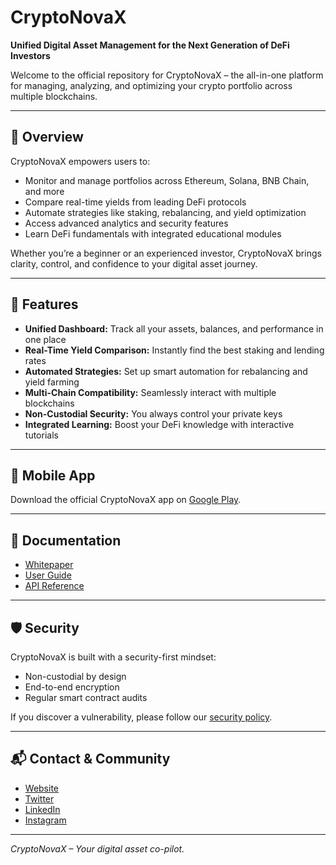 # CryptoNovaX

**Unified Digital Asset Management for the Next Generation of DeFi Investors**

Welcome to the official repository for CryptoNovaX – the all-in-one platform for managing, analyzing, and optimizing your crypto portfolio across multiple blockchains.

---

## 🚀 Overview

CryptoNovaX empowers users to:
- Monitor and manage portfolios across Ethereum, Solana, BNB Chain, and more
- Compare real-time yields from leading DeFi protocols
- Automate strategies like staking, rebalancing, and yield optimization
- Access advanced analytics and security features
- Learn DeFi fundamentals with integrated educational modules

Whether you’re a beginner or an experienced investor, CryptoNovaX brings clarity, control, and confidence to your digital asset journey.

---

## 🔑 Features

- **Unified Dashboard:** Track all your assets, balances, and performance in one place
- **Real-Time Yield Comparison:** Instantly find the best staking and lending rates
- **Automated Strategies:** Set up smart automation for rebalancing and yield farming
- **Multi-Chain Compatibility:** Seamlessly interact with multiple blockchains
- **Non-Custodial Security:** You always control your private keys
- **Integrated Learning:** Boost your DeFi knowledge with interactive tutorials


---

## 📱 Mobile App

Download the official CryptoNovaX app on [Google Play](https://play.google.com/store/apps/details?id=com.cryptonovax.app).

---

## 📄 Documentation

- [Whitepaper](https://cryptonvx.com/whitepaper.pdf)
- [User Guide](https://www.cryptonvx.com/whitepaper.pdf)
- [API Reference](https://www.cryptonvx.com/whitepaper.pdf)

---

## 🛡️ Security

CryptoNovaX is built with a security-first mindset:
- Non-custodial by design
- End-to-end encryption
- Regular smart contract audits

If you discover a vulnerability, please follow our [security policy](https://www.cryptonvx.com/security).

---

## 📬 Contact & Community

- [Website](https://www.cryptonvx.com/)
- [Twitter](https://x.com/cnvx_official)
- [LinkedIn](https://www.linkedin.com/company/cryptonvx-official)
- [Instagram](https://www.instagram.com/cryptonvx_official/)

---

*CryptoNovaX – Your digital asset co-pilot.*